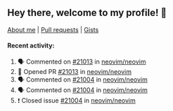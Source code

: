 ## Hey there, welcome to my profile! 👋

[About me](https://seandewar.github.io/)
 | [Pull requests](https://github.com/search?p=1&q=author%3Aseandewar+is%3Apr)
 | [Gists](https://gist.github.com/seandewar)

#### Recent activity:

<!--START_SECTION:activity-->
1. 🗣 Commented on [#21013](https://github.com/neovim/neovim/issues/21013) in [neovim/neovim](https://github.com/neovim/neovim)
2. 💪 Opened PR [#21013](https://github.com/neovim/neovim/pull/21013) in [neovim/neovim](https://github.com/neovim/neovim)
3. 🗣 Commented on [#21004](https://github.com/neovim/neovim/issues/21004) in [neovim/neovim](https://github.com/neovim/neovim)
4. 🗣 Commented on [#21004](https://github.com/neovim/neovim/issues/21004) in [neovim/neovim](https://github.com/neovim/neovim)
5. ❗️ Closed issue [#21004](https://github.com/neovim/neovim/issues/21004) in [neovim/neovim](https://github.com/neovim/neovim)
<!--END_SECTION:activity-->
